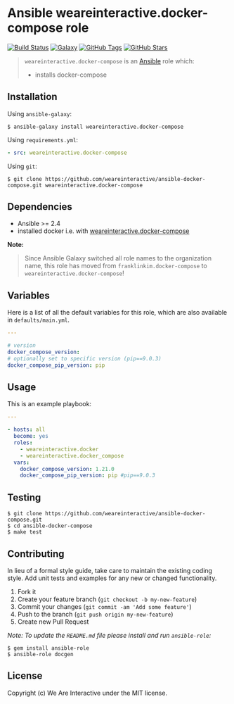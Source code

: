 # Ansible weareinteractive.docker-compose role

[![Build Status](https://img.shields.io/travis/weareinteractive/ansible-docker-compose.svg)](https://travis-ci.org/weareinteractive/ansible-docker-compose)
[![Galaxy](http://img.shields.io/badge/galaxy-weareinteractive.docker-compose-blue.svg)](https://galaxy.ansible.com/list#/roles/3275)
[![GitHub Tags](https://img.shields.io/github/tag/weareinteractive/ansible-docker-compose.svg)](https://github.com/weareinteractive/ansible-docker-compose)
[![GitHub Stars](https://img.shields.io/github/stars/weareinteractive/ansible-docker-compose.svg)](https://github.com/weareinteractive/ansible-docker-compose)

> `weareinteractive.docker-compose` is an [Ansible](http://www.ansible.com) role which:
>
> * installs docker-compose

## Installation

Using `ansible-galaxy`:

```shell
$ ansible-galaxy install weareinteractive.docker-compose
```

Using `requirements.yml`:

```yaml
- src: weareinteractive.docker-compose
```

Using `git`:

```shell
$ git clone https://github.com/weareinteractive/ansible-docker-compose.git weareinteractive.docker-compose
```

## Dependencies

* Ansible >= 2.4
* installed docker i.e. with [weareinteractive.docker-compose](https://github.com/weareinteractive/ansible-docker)

**Note:**

> Since Ansible Galaxy switched all role names to the organization name, this role has moved from `franklinkim.docker-compose` to `weareinteractive.docker-compose`!

## Variables

Here is a list of all the default variables for this role, which are also available in `defaults/main.yml`.

```yaml
---

# version
docker_compose_version:
# optionally set to specific version (pip==9.0.3)
docker_compose_pip_version: pip

```


## Usage

This is an example playbook:

```yaml
---

- hosts: all
  become: yes
  roles:
    - weareinteractive.docker
    - weareinteractive.docker_compose
  vars:
    docker_compose_version: 1.21.0
    docker_compose_pip_version: pip #pip==9.0.3

```


## Testing

```shell
$ git clone https://github.com/weareinteractive/ansible-docker-compose.git
$ cd ansible-docker-compose
$ make test
```

## Contributing
In lieu of a formal style guide, take care to maintain the existing coding style. Add unit tests and examples for any new or changed functionality.

1. Fork it
2. Create your feature branch (`git checkout -b my-new-feature`)
3. Commit your changes (`git commit -am 'Add some feature'`)
4. Push to the branch (`git push origin my-new-feature`)
5. Create new Pull Request

*Note: To update the `README.md` file please install and run `ansible-role`:*

```shell
$ gem install ansible-role
$ ansible-role docgen
```

## License
Copyright (c) We Are Interactive under the MIT license.
